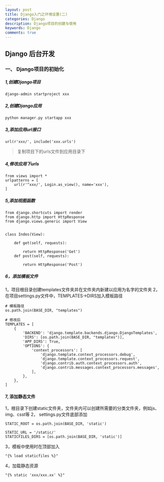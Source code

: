 ```yaml
---
layout: post
title: Django入门之环境设置(二)
categories: Django
description: Django项目的创建与使用
keywords: Django
comments: true
---
```

## Django 后台开发

### 一、 Django项目的初始化

##### 1,创建Django项目

```
django-admin startproject xxx
```

##### 2,创建Django应用

```
python manager.py startapp xxx
```

##### 3,添加应用url接口

```
url(r'xxx/', include('xxx.urls')
```

> 复制项目下的urls文件到应用目录下

##### 4,修改应用下urls

```
from views import *
urlpatterns = [
    url(r'^xxx/', Login.as_view(), name='xxx'),
]
```

##### 5,添加视图函数

```
from django.shortcuts import render
from django.http import HttpResponse
from django.views.generic import View


class Indes(View):

    def get(self, requests):

        return HttpResponse('Get')
    def post(self, requests):

        return HttpResponse('Post')
```
##### 6，添加模板文件
1，项目根目录创建templates文件夹并在文件夹内新建以应用为名字的文件夹
2，在项目settings.py文件中，TEMPLATES->DIRS加入模板路径
```
# 模板路径
os.path.join(BASE_DIR, "templates")

# 修改后
TEMPLATES = [
    {
        'BACKEND': 'django.template.backends.django.DjangoTemplates',
        'DIRS': [os.path.join(BASE_DIR, "templates")],
        'APP_DIRS': True,
        'OPTIONS': {
            'context_processors': [
                'django.template.context_processors.debug',
                'django.template.context_processors.request',
                'django.contrib.auth.context_processors.auth',
                'django.contrib.messages.context_processors.messages',
            ],
        },
    },
]

```
#### 7, 添加静态文件
1，根目录下创建static文件夹，文件夹内可以创建所需要的分类文件夹，例如js、img、csst等
2， settings.py文件底部添加

```
STATIC_ROOT = os.path.join(BASE_DIR, 'static')

STATIC_URL = '/static/'
STATICFILES_DIRS = [os.path.join(BASE_DIR, 'static')]
```
3，模板中使用时在顶部加入
```
"{% load staticfiles %}"
```
4，加载静态资源
```
"{% static 'xxx/xxx.xx' %}"
```









